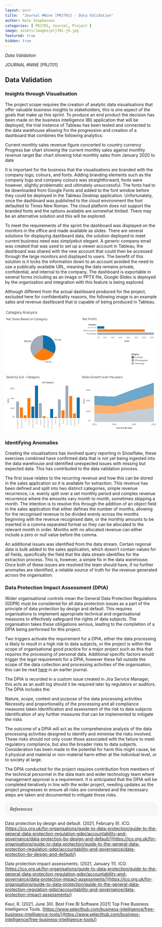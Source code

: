 ```yaml
---
layout: post
title:  "Journal #Nine [PRJ701] - Data Validation" 
author: Dale Stephenson
categories: [ PRJ701, Journal, Project ]
image: assets/images/prj701-j9.jpg
featured: true
hidden: true
---
```

<i>Data Validation</i>

JOURNAL #NINE [PRJ701]

<h2>Data Validation</h2>
 
<h3>Insights through Visualisation</h3>
 
The project scope requires the creation of analytic data visualisations that offer valuable business insights to stakeholders, this is one aspect of the goals that make up this sprint. To produce an end product the decision has been made on the business intelligence (BI) application that will be deployed, the trial instance of Tableau has been tested and connected to the data warehouse allowing fro the progression and creation of a dashboard that combines the following analytics:
 
Current monthly sales revenue figure concerted to country currency
Progress bar chart showing the current monthly sales against monthly revenue target
Bar chart showing total monthly sales from January 2020 to date
 
It is important for the business that the visualisations are branded with the company logo, colours, and fonts. Adding branding elements such as the company logo and company colours was straightforward, fonts were however, slightly problematic and ultimately unsuccessful. The fonts had to be downloaded from Google Fonts and added to the font window before they could be deployed in the Tableau Desktop application. Unfortunately, once the dashboard was published to the cloud environment the font defaulted to Times New Roman. The cloud platform does not support the branded fonts and the options available are somewhat limited. There may be an alternative solution and this will be explored.
 
To meet the requirements of the sprint the dashboard was displayed on the monitors in the office and made available as slides. There are several solutions for displaying dashboard data, the solution deployed to meet current business need was simplyebut elegant. A generic company email was created that was used to set up a viewer account in Tableau, the dashboard was shared with the new account that could then be accessed through the large monitors and displayed to users. The benefit of this solution is it locks the information down to an account avoided the need to use a publically available URL, meaning the data remains private, confidential, and internal to the company. The dashboard is exportable in several forms including as an image or PPTX file, Google Slides is deployed by the organisation and integration with this feature is being explored.
 
Although different from the actual dashboard produced for the project, excluded here for confidentiality reasons, the following image is an example sales and revenue dashboard that is capable of being produced in Tableau.
 
<center><img src="/assets/images/prj-j9-1-TableauDashboard.png" alt="Tableau Data Dashboard"></center>
 
<h3>Identifying Anomalies</h3>
 
Creating the visualisations has involved query reporting in Snowflake, these exercises combined have confirmed data that is not yet being ingested into the data warehouse and identified unexpected issues with missing but expected data. This has contributed to the data validation process.
 
The first issue relates to the recurring revenue and how this can be stored in the sales application so it is available for extraction. This revenue has been defined and split into two distinct categories, simple revenue recurrence, i.e. evenly split over a set monthly period and complex revenue recurrence where the amounts vary month to month, sometimes skipping a month. The intention is to resolve this through the addition of an object field in the sales application that either defines the number of months, allowing for the recognised revenue to be divided evenly across the months beginning with the revenue recognised date, or the monthly amounts to be inserted in a comma separated format so they can be allocated to the relevant month in order. Months with no allocated revenue can either include a zero or null value before the comma.
 
An additional issues was identified from the data stream. Certain regional data is bulk added to the sales application, which doesn’t contain values for all fields, specifically the field that the data stream identifies for the extraction process. This is, however, a simple fix in the data warehouse. Once both of these issues are resolved the team should have, if no further anomalies are identified, a reliable source of truth for the revenue generated across the organisation.
 
<h3>Data Protection Impact Assessment (DPIA)</h3>
 
Wider organisational controls mean the General Data Protection Regulations (GDPR) must be considered for all data protection issues as a part of the principle of data protection by design and default. This requires organisations to implement appropriate technical and organisational measures to effectively safeguard the rights of data subjects. The organisation takes these obligations serious, leading to the completion of a DPIA being performed for this project.
 
Two triggers activate the requirement for a DPIA, either the data processing is likely to result in a high risk to data subjects, or the project is within the scope of organisational good practice for a major project such as this that requires the processing of personal data. Additional specific factors would trigger the legal requirement for a DPIA, however these fall outside the scope of the data collection and processing activities of the organisation, this can be read <a href="https://d-stephenson.github.io/prj701/journal/project/2021/09/13/journal-seven-prj701.html">here</a> in an earlier journal.
 
The DPIA is recorded in a custom issue created in Jira Service Manager, this acts as an audit log should it be required later by regulators or auditors. The DPIA includes the:
 
Nature, scope, context and purpose of the data processing activities 
Necessity and proportionality of the processing and all compliance measures taken
Identification and assessment of the risk to data subjects
Identification of any further measures that can be implemented to mitigate the risks 
 
The outcome of a DPIA will act as the comprehensive analysis of the data processing activities designed to identify and minimise the risks involved. These risks should not only cover those associated with the failure to meet regulatory compliance, but also the broader risks to data subjects. Consideration has been made to the potential for harm this might cause, be it physical and material or non-material harm either at the individual level, or to society at large.
 
The DPIA conducted for the project requires contribution from members of the technical personnel in the data team and wider technology team where management approval is a requirement. It is anticipated that the DPIA will be completed iteratively in line with the wider project, needing updates as the project progresses to ensure all risks are considered and the necessary steps are taken and documented to mitigate those risks.

<div style="background-color: #f6f6f6; padding: 1rem; border-radius: 10px 20px;"> 
    <i>References</i>
</div>

Data protection by design and default. (2021, February 9). ICO. [https://ico.org.uk/for-organisations/guide-to-data-protection/guide-to-the-general-data-protection-regulation-gdpr/accountability-and-governance/data-protection-by-design-and-default/](https://ico.org.uk/for-organisations/guide-to-data-protection/guide-to-the-general-data-protection-regulation-gdpr/accountability-and-governance/data-protection-by-design-and-default/)

Data protection impact assessments. (2021, January 11). ICO. [https://ico.org.uk/for-organisations/guide-to-data-protection/guide-to-the-general-data-protection-regulation-gdpr/accountability-and-governance/data-protection-impact-assessments/](https://ico.org.uk/for-organisations/guide-to-data-protection/guide-to-the-general-data-protection-regulation-gdpr/accountability-and-governance/data-protection-impact-assessments/)

Kaur, R. (2021, June 30). Best Free BI Software 2021| Top Free Business Intelligence Tools. [https://www.selecthub.com/business-intelligence/free-business-intelligence-tools/](https://www.selecthub.com/business-intelligence/free-business-intelligence-tools/)